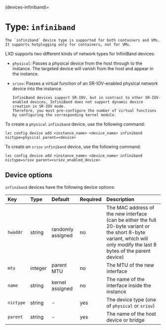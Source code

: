 (devices-infiniband)=
# Type: `infiniband`

```{note}
The `infiniband` device type is supported for both containers and VMs.
It supports hotplugging only for containers, not for VMs.
```

LXD supports two different kinds of network types for InfiniBand devices:

- `physical`: Passes a physical device from the host through to the instance.
  The targeted device will vanish from the host and appear in the instance.
- `sriov`: Passes a virtual function of an SR-IOV-enabled physical network device into the instance.

  ```{note}
  InfiniBand devices support SR-IOV, but in contrast to other SR-IOV-enabled devices, InfiniBand does not support dynamic device creation in SR-IOV mode.
  Therefore, you must pre-configure the number of virtual functions by configuring the corresponding kernel module.
  ```

To create a `physical` `infiniband` device, use the following command:

    lxc config device add <instance_name> <device_name> infiniband nictype=physical parent=<device>

To create an `sriov` `infiniband` device, use the following command:

    lxc config device add <instance_name> <device_name> infiniband nictype=sriov parent=<sriov_enabled_device>

## Device options

`infiniband` devices have the following device options:

Key                     | Type      | Default           | Required  | Description
:--                     | :--       | :--               | :--       | :--
`hwaddr`                | string    | randomly assigned | no        | The MAC address of the new interface (can be either the full 20-byte variant or the short 8-byte variant, which will only modify the last 8 bytes of the parent device)
`mtu`                   | integer   | parent MTU        | no        | The MTU of the new interface
`name`                  | string    | kernel assigned   | no        | The name of the interface inside the instance
`nictype`               | string    | -                 | yes       | The device type (one of `physical` or `sriov`)
`parent`                | string    | -                 | yes       | The name of the host device or bridge
